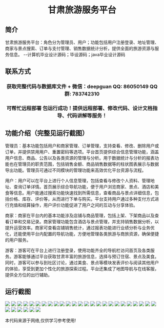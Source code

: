 <p><h1 align="center">甘肃旅游服务平台</h1></p>

## 简介
甘肃旅游服务平台：角色分为管理员、用户；功能包括用户注册登录、地址管理、商家与景点搜索、订单与支付管理、销售数据统计分析，提供全面的旅游资源与服务信息。    --计算机毕业设计源码；毕设源码；java毕业设计源码


## 联系方式
<p><h3 align="center">获取完整代码与数据库文件 + 微信：deepguan QQ: 86050149 QQ群: 783742310</h3></p>
<p><h3 align="center">可帮忙远程部署 包运行成功！提供远程部署、修改代码、设计文档指导、代码讲解等服务！</h3></p>

## 功能介绍（完整见运行截图）
管理员：基本功能包括用户和商家管理、订单管理，支持查看、修改、删除用户或订单，并提供禁用用户、重置密码等选项。平台首页提供综合信息管理功能，涵盖用户信息、商品、公告以及各类资源的管理与分析。用于数据统计与分析的报表功能也在管理员的职责范围，包括销售金额、商品销售数据等的柱状图表展示与数据导出功能。管理员可通过不同模块的管理功能来高效优化平台资源与流程。

用户：用户可以在平台上进行个人信息管理，包括查看与修改个人资料、管理地址、查询订单详情。首页展示综合导航功能，便于用户浏览商家、景点、酒店和美食等信息。用户能通过搜索功能快速找到所需信息，查看商品与景点详细信息，包括价格、库存、评价等，从而进行下单与购买。平台支持用户通过多种支付方式进行充值和结算操作，用户评价功能促进了用户之间的互动与分享体验。

商家：商家在平台内的基本功能涉及店铺与商品管理，包括上架、下架商品以及查看订单和交易记录。商家管理功能包含酒店与景点管理，并支持销售数据分析，以提升运营效率。商家可查看店铺销售统计，通过报表功能进行业绩分析与业务优化，还能使用平台内配置的导航功能，方便地管理各类旅游与商旅资源，确保便捷的用户服务。

游客：游客可在平台上进行注册登录，使用功能齐全的导航栏访问首页及各类服务。游客能够通过平台获取甘肃丰富的旅游信息，选择与预订住宿、景点及美食。同时，游客可以参与到社区讨论，通过美食、景点等模块发表评价与阅读其他用户的体验，享受到更加个性化的旅游探索过程。平台还集成了地图导航与在线客服，提供全方位的出行辅助。


## 运行截图
![](https://bs-1329754181.cos.ap-shanghai.myqcloud.com/spring/GansuTourismServicePlatform/img/001.jpg)
![](https://bs-1329754181.cos.ap-shanghai.myqcloud.com/spring/GansuTourismServicePlatform/img/002.jpg)
![](https://bs-1329754181.cos.ap-shanghai.myqcloud.com/spring/GansuTourismServicePlatform/img/003.jpg)
![](https://bs-1329754181.cos.ap-shanghai.myqcloud.com/spring/GansuTourismServicePlatform/img/004.jpg)
![](https://bs-1329754181.cos.ap-shanghai.myqcloud.com/spring/GansuTourismServicePlatform/img/005.jpg)
![](https://bs-1329754181.cos.ap-shanghai.myqcloud.com/spring/GansuTourismServicePlatform/img/006.jpg)
![](https://bs-1329754181.cos.ap-shanghai.myqcloud.com/spring/GansuTourismServicePlatform/img/007.jpg)
![](https://bs-1329754181.cos.ap-shanghai.myqcloud.com/spring/GansuTourismServicePlatform/img/008.jpg)
![](https://bs-1329754181.cos.ap-shanghai.myqcloud.com/spring/GansuTourismServicePlatform/img/009.jpg)
![](https://bs-1329754181.cos.ap-shanghai.myqcloud.com/spring/GansuTourismServicePlatform/img/010.jpg)
![](https://bs-1329754181.cos.ap-shanghai.myqcloud.com/spring/GansuTourismServicePlatform/img/011.jpg)
![](https://bs-1329754181.cos.ap-shanghai.myqcloud.com/spring/GansuTourismServicePlatform/img/012.jpg)
![](https://bs-1329754181.cos.ap-shanghai.myqcloud.com/spring/GansuTourismServicePlatform/img/013.jpg)
![](https://bs-1329754181.cos.ap-shanghai.myqcloud.com/spring/GansuTourismServicePlatform/img/014.jpg)
![](https://bs-1329754181.cos.ap-shanghai.myqcloud.com/spring/GansuTourismServicePlatform/img/015.jpg)
![](https://bs-1329754181.cos.ap-shanghai.myqcloud.com/spring/GansuTourismServicePlatform/img/016.jpg)
![](https://bs-1329754181.cos.ap-shanghai.myqcloud.com/spring/GansuTourismServicePlatform/img/017.jpg)
![](https://bs-1329754181.cos.ap-shanghai.myqcloud.com/spring/GansuTourismServicePlatform/img/018.jpg)
![](https://bs-1329754181.cos.ap-shanghai.myqcloud.com/spring/GansuTourismServicePlatform/img/019.jpg)
![](https://bs-1329754181.cos.ap-shanghai.myqcloud.com/spring/GansuTourismServicePlatform/img/020.jpg)
![](https://bs-1329754181.cos.ap-shanghai.myqcloud.com/spring/GansuTourismServicePlatform/img/021.jpg)
![](https://bs-1329754181.cos.ap-shanghai.myqcloud.com/spring/GansuTourismServicePlatform/img/022.jpg)
![](https://bs-1329754181.cos.ap-shanghai.myqcloud.com/spring/GansuTourismServicePlatform/img/023.jpg)
![](https://bs-1329754181.cos.ap-shanghai.myqcloud.com/spring/GansuTourismServicePlatform/img/024.jpg)
![](https://bs-1329754181.cos.ap-shanghai.myqcloud.com/spring/GansuTourismServicePlatform/img/025.jpg)
![](https://bs-1329754181.cos.ap-shanghai.myqcloud.com/spring/GansuTourismServicePlatform/img/026.jpg)
![](https://bs-1329754181.cos.ap-shanghai.myqcloud.com/spring/GansuTourismServicePlatform/img/027.jpg)
![](https://bs-1329754181.cos.ap-shanghai.myqcloud.com/spring/GansuTourismServicePlatform/img/028.jpg)
![](https://bs-1329754181.cos.ap-shanghai.myqcloud.com/spring/GansuTourismServicePlatform/img/029.jpg)
![](https://bs-1329754181.cos.ap-shanghai.myqcloud.com/spring/GansuTourismServicePlatform/img/030.jpg)
![](https://bs-1329754181.cos.ap-shanghai.myqcloud.com/spring/GansuTourismServicePlatform/img/031.jpg)

<p>本代码来源于网络,仅供学习参考使用!</p>
